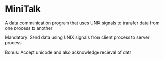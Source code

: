 # MiniTalk
A data communication program that uses UNIX signals to transfer data from one process to another

Mandatory:
Send data using UNIX signals from client process to server process

Bonus:
Accept unicode and also acknowledge recieval of data
